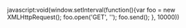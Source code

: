 javascript:void(window.setInterval(function(){var foo = new XMLHttpRequest(); foo.open('GET', ''); foo.send(); }, 10000))